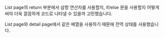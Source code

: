 List page의 return 부분에서 삼항 연산자를 사용할지, if/else 문을 사용할지
어떻게 써야 더욱 깔끔하게 코드로 나타낼 수 있을까 고민했습니다.

List page와 detail page에서 같은 배열을 사용하기 때문에 전역 상태를 사용했습니다.

